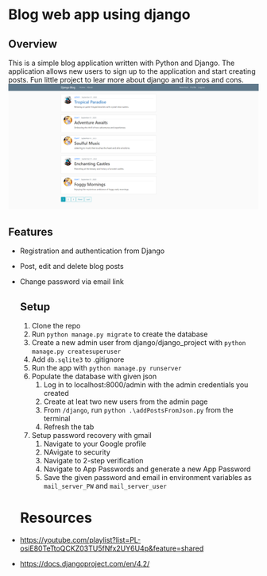 # Blog web app using django
## Overview
This is a simple blog application written with Python and Django. The application allows new users to sign up to the application and start creating posts. Fun little project to lear more about django and its pros and cons. 
![Home page of application](./django-blog.PNG)


## Features
* Registration and authentication from Django
* Post, edit and delete blog posts
* Change password via email link

  ## Setup
  1. Clone the repo
  2. Run `python manage.py migrate` to create the database
  3. Create a new admin user from django/django_project with
     `python manage.py createsuperuser`
  4. Add `db.sqlite3` to .gitignore
  5. Run the app with `python manage.py runserver`
  6. Populate the database with given json
      1. Log in to localhost:8000/admin with the admin credentials you created
      2. Create at leat two new users from the admin page
      3. From `/django`, run `python .\addPostsFromJson.py` from the terminal
      4. Refresh the tab
  7. Setup password recovery with gmail
      1. Navigate to your Google profile
      2. NAvigate to security
      3. Navigate to 2-step verification
      4. Navigate to App Passwords and generate a new App Password
      5. Save the given password and email in environment variables as `mail_server_PW` and `mail_server_user`

    # Resources
 * https://youtube.com/playlist?list=PL-osiE80TeTtoQCKZ03TU5fNfx2UY6U4p&feature=shared
 * https://docs.djangoproject.com/en/4.2/

